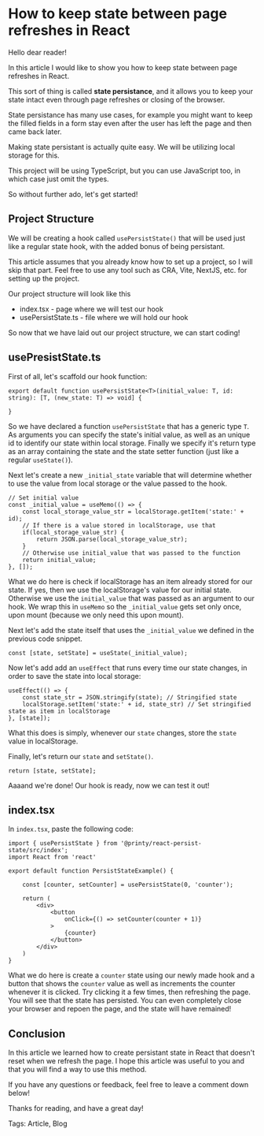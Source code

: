 # How to keep state between page refreshes in React

Hello dear reader!

In this article I would like to show you how to keep state between page refreshes in React.

This sort of thing is called **state persistance**, and it allows you to keep your state intact even through page refreshes or closing of the browser.

State persistance has many use cases, for example you might want to keep the filled fields in a form stay even after the user has left the page and then came back later.

Making state persistant is actually quite easy. We will be utilizing local storage for this.

This project will be using TypeScript, but you can use JavaScript too, in which case just omit the types.

So without further ado, let's get started!

## Project Structure

We will be creating a hook called `usePersistState()` that will be used just like a regular state hook, with the added bonus of being persistant.

This article assumes that you already know how to set up a project, so I will skip that part. Feel free to use any tool such as CRA, Vite, NextJS, etc. for setting up the project.

Our project structure will look like this

 * index.tsx - page where we will test our hook
 * usePersistState.ts - file where we will hold our hook

So now that we have laid out our project structure, we can start coding!

## usePresistState.ts

First of all, let's scaffold our hook function:

```
export default function usePersistState<T>(initial_value: T, id: string): [T, (new_state: T) => void] {

}
```

So we have declared a function `usePersistState` that has a generic type `T`. As arguments you can specify the state's initial value, as well as an unique id to identify our state within local storage. Finally we specify it's return type as an array containing the state and the state setter function (just like a regular `useState()`).

Next let's create a new `_initial_state` variable that will determine whether to use the value from local storage or the value passed to the hook.

```
// Set initial value
const _initial_value = useMemo(() => {
    const local_storage_value_str = localStorage.getItem('state:' + id);
    // If there is a value stored in localStorage, use that
    if(local_storage_value_str) {
        return JSON.parse(local_storage_value_str);
    } 
    // Otherwise use initial_value that was passed to the function
    return initial_value;
}, []);
```

What we do here is check if localStorage has an item already stored for our state. If yes, then we use the localStorage's value for our initial state. Otherwise we use the `initial_value` that was passed as an argument to our hook. We wrap this in `useMemo` so the `_initial_value` gets set only once, upon mount (because we only need this upon mount).

Next let's add the state itself that uses the `_initial_value` we defined in the previous code snippet.

```
const [state, setState] = useState(_initial_value);
```

Now let's add add an `useEffect` that runs every time our state changes, in order to save the state into local storage:

```
useEffect(() => {
    const state_str = JSON.stringify(state); // Stringified state
    localStorage.setItem('state:' + id, state_str) // Set stringified state as item in localStorage
}, [state]);
```

What this does is simply, whenever our `state` changes, store the `state` value in localStorage.

Finally, let's return our `state` and `setState()`.

```
return [state, setState];
```

Aaaand we're done! Our hook is ready, now we can test it out!

## index.tsx

In `index.tsx`, paste the following code:

```
import { usePersistState } from '@printy/react-persist-state/src/index';
import React from 'react'

export default function PersistStateExample() {

    const [counter, setCounter] = usePersistState(0, 'counter');

    return (
        <div>
            <button
                onClick={() => setCounter(counter + 1)}
            >
                {counter}
            </button>
        </div>
    )
}
```

What we do here is create a `counter` state using our newly made hook and a button that shows the `counter` value as well as increments the counter whenever it is clicked. Try clicking it a few times, then refreshing the page. You will see that the state has persisted. You can even completely close your browser and repoen the page, and the state will have remained!

## Conclusion

In this article we learned how to create persistant state in React that doesn't reset when we refresh the page. I hope this article was useful to you and that you will find a way to use this method.

If you have any questions or feedback, feel free to leave a comment down below!

Thanks for reading, and have a great day!


Tags:
  Article, Blog